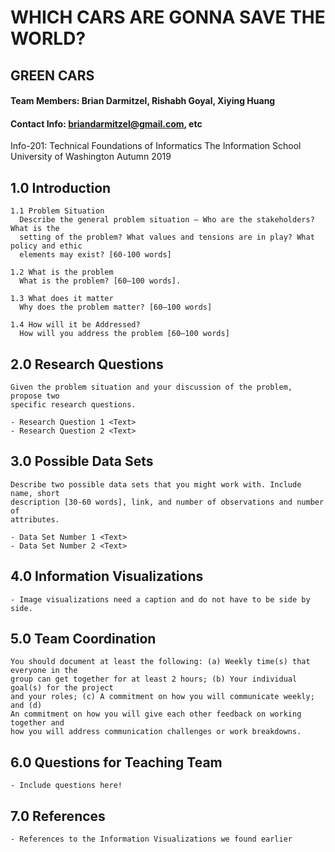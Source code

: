 # WHICH CARS ARE GONNA SAVE THE WORLD?

## GREEN CARS

#### Team Members: Brian Darmitzel, Rishabh Goyal, Xiying Huang
#### Contact Info: briandarmitzel@gmail.com, etc

Info-201: Technical Foundations of Informatics
The Information School
University of Washington
Autumn 2019

## 1.0 Introduction
    1.1 Problem Situation
      Describe the general problem situation – Who are the stakeholders? What is the
      setting of the problem? What values and tensions are in play? What policy and ethic
      elements may exist? [60-100 words]

    1.2 What is the problem
      What is the problem? [60–100 words].

    1.3 What does it matter
      Why does the problem matter? [60–100 words]

    1.4 How will it be Addressed?
      How will you address the problem [60–100 words]

## 2.0 Research Questions
    Given the problem situation and your discussion of the problem, propose two
    specific research questions.

    - Research Question 1 <Text>
    - Research Question 2 <Text>

## 3.0 Possible Data Sets
    Describe two possible data sets that you might work with. Include name, short
    description [30-60 words], link, and number of observations and number of
    attributes.

    - Data Set Number 1 <Text>
    - Data Set Number 2 <Text>

## 4.0 Information Visualizations
    - Image visualizations need a caption and do not have to be side by side.

## 5.0 Team Coordination
    You should document at least the following: (a) Weekly time(s) that everyone in the
    group can get together for at least 2 hours; (b) Your individual goal(s) for the project
    and your roles; (c) A commitment on how you will communicate weekly; and (d)
    An commitment on how you will give each other feedback on working together and
    how you will address communication challenges or work breakdowns.

## 6.0 Questions for Teaching Team
    - Include questions here!

## 7.0 References
    - References to the Information Visualizations we found earlier
